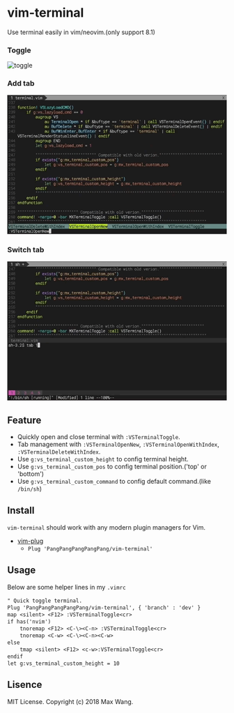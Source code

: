 # vim-terminal
Use terminal easily in vim/neovim.(only support 8.1)

### Toggle
![toggle](img/example.gif?raw=true)

### Add tab
![add](img/tab.gif?raw=true)

### Switch tab
![change](img/change_tab.gif?raw=true)

## Feature
* Quickly open and close terminal with `:VSTerminalToggle`.
* Tab management with `:VSTerminalOpenNew`, `:VSTerminalOpenWithIndex`, `:VSTerminalDeleteWithIndex`.
* Use `g:vs_terminal_custom_height` to config terminal height.
* Use `g:vs_terminal_custom_pos` to config terminal position.('top' or 'bottom')
* Use `g:vs_terminal_custom_command` to config default command.(like `/bin/sh`)


## Install
`vim-terminal` should work with any modern plugin managers for Vim.
* [vim-plug](https://github.com/junegunn/vim-plug)
  * `Plug 'PangPangPangPangPang/vim-terminal'`
  
## Usage
Below are some helper lines in my `.vimrc`

```vim
" Quick toggle terminal.
Plug 'PangPangPangPangPang/vim-terminal', { 'branch' : 'dev' }
map <silent> <F12> :VSTerminalToggle<cr>
if has('nvim')
    tnoremap <F12> <C-\><C-n> :VSTerminalToggle<cr>
    tnoremap <C-w> <C-\><C-n><C-w>
else
    tmap <silent> <F12> <c-w>:VSTerminalToggle<cr>
endif
let g:vs_terminal_custom_height = 10
```

## Lisence
MIT License. Copyright (c) 2018 Max Wang.
